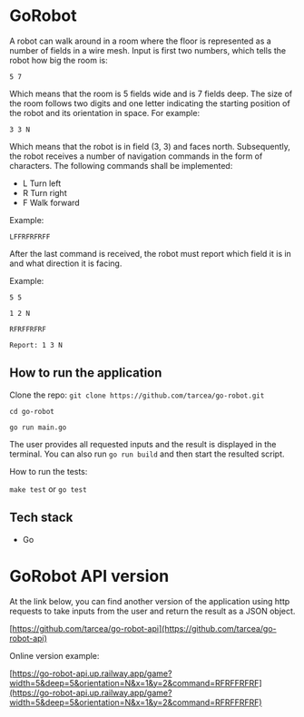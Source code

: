 # GoRobot

A robot can walk around in a room where the floor is represented as a number of fields in a wire mesh. Input is first two numbers, which tells the robot how big the room is:

`5 7`

Which means that the room is 5 fields wide and is 7 fields deep.
The size of the room follows two digits and one letter indicating the starting
position of the robot and its orientation in space. For example:

`3 3 N`

Which means that the robot is in field (3, 3) and faces north. Subsequently, the
robot receives a number of navigation commands in the form of characters. The
following commands shall be implemented:

- L Turn left
- R Turn right
- F Walk forward

Example:

`LFFRFRFRFF`

After the last command is received, the robot must report which field it is in
and what direction it is facing.

Example:

`5 5`

`1 2 N`

`RFRFFRFRF`

`Report: 1 3 N`

## How to run the application

Clone the repo: `git clone https://github.com/tarcea/go-robot.git`

`cd go-robot`

`go run main.go`

The user provides all requested inputs and the result is displayed in the terminal.
You can also run `go run build` and then start the resulted script.

How to run the tests:

`make test` or `go test`

## Tech stack

- Go

# GoRobot API version

At the link below, you can find another version of the application using http requests to take inputs from the user and return the result as a JSON object.

[https://github.com/tarcea/go-robot-api](https://github.com/tarcea/go-robot-api)

Online version example:

[https://go-robot-api.up.railway.app/game?width=5&deep=5&orientation=N&x=1&y=2&command=RFRFFRFRF](https://go-robot-api.up.railway.app/game?width=5&deep=5&orientation=N&x=1&y=2&command=RFRFFRFRF)
